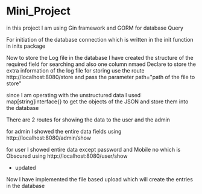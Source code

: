 # Mini_Project

in this project I am using Gin framework and GORM for database Query

For initiation of the database connection which is written in the init function in inits package

Now to store the Log file in the database I have created the structure of the required field for searching and also one column
nmaed Declare to store the extra information of the log file
for storing use the route http://localhost:8080/store and pass the parameter path="path of the file to store"

since I am operating with the unstructured data I used map[string]interface{} to get the objects of the JSON and store them into 
the database

There are 2 routes for showing the data to the user and the admin

for admin 
          I showed the entire data fields using http://localhost:8080/admin/show
          
          
for user
          I showed entire data except password and Mobile no which is Obscured using http://localhost:8080/user/show
          
          
* updated

Now I have implemented the file based upload which will create the entries in the database
